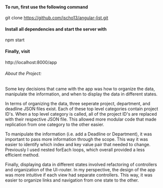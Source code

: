 #### To run, first use the following command

git clone https://github.com/jscho13/angular-list.git

#### Install all dependencies and start the server with

npm start

#### Finally, visit

http://localhost:8000/app

###### About the Project:

Some key decisions that came with the app was how to organize the data, manipulate the information, and when to display the data in different states.

In terms of organizing the data, three seperate project, department, and deadline JSON files exist. Each of these top level categories contain project ID's. When a top level category is called, all of the project ID's are replaced with their respective JSON file. This allowed more modular code that made replication from one category to the other easier.

To manipulate the information (i.e. add a Deadline or Department), it was important to pass more information through the scope. This way it was easier to identify which index and key value pair that needed to change. Previously I used nested forEach loops, which overall provided a less efficient method.

Finally, displaying data in different states involved refactoring of controllers and organization of the UI-router. In my perspective, the design of the app was more intuitive if each view had separate controllers. This way, it was easier to organize links and navigation from one state to the other.
